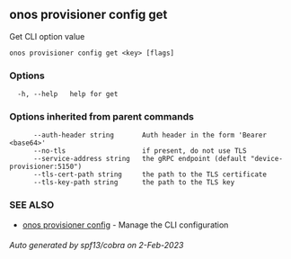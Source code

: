 <!--
SPDX-FileCopyrightText: 2019-present Open Networking Foundation <info@opennetworking.org>

SPDX-License-Identifier: Apache-2.0
-->

## onos provisioner config get

Get CLI option value

```
onos provisioner config get <key> [flags]
```

### Options

```
  -h, --help   help for get
```

### Options inherited from parent commands

```
      --auth-header string       Auth header in the form 'Bearer <base64>'
      --no-tls                   if present, do not use TLS
      --service-address string   the gRPC endpoint (default "device-provisioner:5150")
      --tls-cert-path string     the path to the TLS certificate
      --tls-key-path string      the path to the TLS key
```

### SEE ALSO

* [onos provisioner config](onos_provisioner_config.md)	 - Manage the CLI configuration

###### Auto generated by spf13/cobra on 2-Feb-2023
